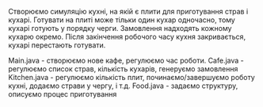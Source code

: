 Створюємо симуляцію кухні, на якій є плити для приготування страв і кухарі. Готувати на плиті може тільки один кухар одночасно, тому кухарі готують у порядку черги. Замовлення надходять кожному кухарю окремо. Після закінчення робочого часу кухня закривається, кухарі перестають готувати.

Main.java - створюємо нове кафе, регулюємо час роботи.
Cafe.java - регулюємо список страв, кількість кухарів, генеруємо замовлення
Kitchen.java - регулюємо кількість плит, починаємо/завершуємо роботу кухні, додаємо страви у чергу, і т.д.
Food.java - задаємо структуру, описуємо процес приготування 
